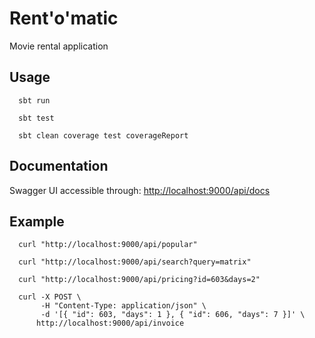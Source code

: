 # Rent'o'matic

Movie rental application

## Usage

      sbt run
      
      sbt test
      
      sbt clean coverage test coverageReport

## Documentation

Swagger UI accessible through: [http://localhost:9000/api/docs](http://localhost:9000/api/docs)

## Example

      curl "http://localhost:9000/api/popular"
      
      curl "http://localhost:9000/api/search?query=matrix"

      curl "http://localhost:9000/api/pricing?id=603&days=2"
      
      curl -X POST \
           -H "Content-Type: application/json" \
           -d '[{ "id": 603, "days": 1 }, { "id": 606, "days": 7 }]' \
          http://localhost:9000/api/invoice